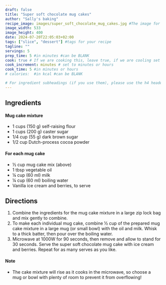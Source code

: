 ```yaml
---
draft: false
title: "Super soft chocolate mug cakes"
author: "Sally's baking"
recipe_image: images/super_soft_chocolate_mug_cakes.jpg #The image for your recipe
image_width: 533
image_height: 400
date: 2024-07-20T22:05:03+02:00
tags: ["slice", "dessert"] #tags for your recipe
tagline: ""
servings: 5
prep_time: 5 #in minutes #can be BLANK
cook: true # If we are cooking this, leave true, if we are cooling set to false
cook_increment: minutes # set to minutes or hours
cook_time: 5 #in minutes or hours
# calories:  #in kcal #can be BLANK

# For ingredient subheadings (if you use them), please use the h4 header.  For print view I have those elements targeted
---
```



## Ingredients

#### Mug cake mixture
- 1 cups (150 g) self-raising flour
- 1 cups (200 g) caster sugar
- 1/4 cup (55 g) dark brown sugar
- 1/2 cup Dutch-process cocoa powder

#### For each mug cake
- ½ cup mug cake mix (above)
- 1 tbsp vegetable oil
- ¼ cup (60 ml) milk
- ¼ cup (60 ml) boiling water
- Vanilla ice cream and berries, to serve

## Directions

1. Combine the ingredients for the mug cake mixture in a large zip lock bag and mix gently to combine.
2. To make each individual mug cake, combine ½ cup of the prepared mug cake mixture in a large mug (or small bowl) with the oil and milk. Whisk to a thick batter, then pour over the boiling water. 
3. Microwave at 1000W for 90 seconds, then remove and allow to stand for 30 seconds. Serve the super soft chocolate mug cake with ice cream and berries. Repeat for as many serves as you like.

#### Note
- The cake mixture will rise as it cooks in the microwave, so choose a mug or bowl with plenty of room to prevent it from overflowing!